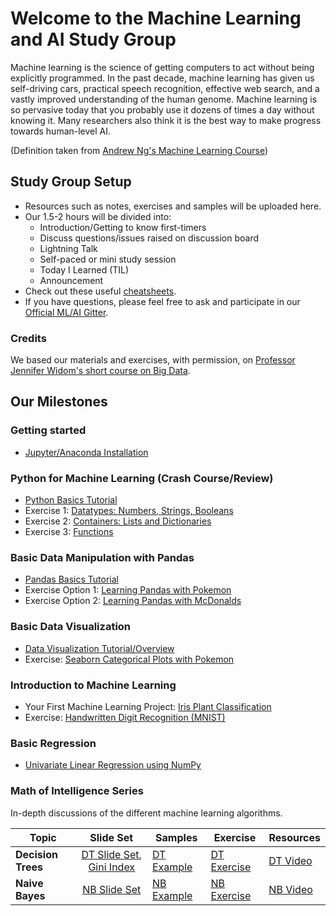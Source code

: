 # Welcome to the Machine Learning and AI Study Group
Machine learning is the science of getting computers to act without being explicitly programmed. In the past decade, machine learning has given us self-driving cars, practical speech recognition, effective web search, and a vastly improved understanding of the human genome. Machine learning is so pervasive today that you probably use it dozens of times a day without knowing it. Many researchers also think it is the best way to make progress towards human-level AI.

(Definition taken from [Andrew Ng's Machine Learning Course](https://www.coursera.org/learn/machine-learning))

## Study Group Setup
* Resources such as notes, exercises and samples will be uploaded here.
* Our 1.5-2 hours will be divided into:
    - Introduction/Getting to know first-timers 
    - Discuss questions/issues raised on discussion board 
    - Lightning Talk 
    - Self-paced or mini study session
    - Today I Learned (TIL)
    - Announcement
* Check out these useful [cheatsheets](https://gitlab.com/wwcodemanila/WWCodeManila-ML.AI/tree/master/cheatsheets).
* If you have questions, please feel free to ask and participate in our [Official ML/AI Gitter](https://gitter.im/WWCodeManila/Machine-Learning-AI). 

### Credits
We based our materials and exercises, with permission, on [Professor Jennifer Widom's short course on Big Data](http://www.professorwidom.org/bigdata/).

## Our Milestones
### Getting started 
- [Jupyter/Anaconda Installation](https://github.com/wwcodemanila/WWCodeManila-ML.AI/blob/master/tutorials/installation_guide.ipynb)

### Python for Machine Learning (Crash Course/Review)
- [Python Basics Tutorial](https://github.com/wwcodemanila/WWCodeManila-ML.AI/blob/master/exercises/python_basics_tutorial.ipynb)
- Exercise 1: [Datatypes: Numbers, Strings, Booleans](https://github.com/wwcodemanila/WWCodeManila-ML.AI/blob/master/exercises/python_basics_part1.ipynb)
- Exercise 2: [Containers: Lists and Dictionaries](https://github.com/wwcodemanila/WWCodeManila-ML.AI/blob/master/exercises/python_basics_part2.ipynb)
- Exercise 3: [Functions](https://github.com/wwcodemanila/WWCodeManila-ML.AI/blob/master/exercises/python_basics_part3.ipynb)

### Basic Data Manipulation with Pandas
- [Pandas Basics Tutorial](https://github.com/wwcodemanila/WWCodeManila-ML.AI/blob/master/exercises/python_pandas_tutorial.ipynb)
- Exercise Option 1: [Learning Pandas with Pokemon](https://github.com/wwcodemanila/WWCodeManila-ML.AI/blob/master/exercises/pokemon_pandas.ipynb)
- Exercise Option 2: [Learning Pandas with McDonalds](https://github.com/wwcodemanila/WWCodeManila-ML.AI/blob/master/exercises/mcdonalds_pandas.ipynb) 

### Basic Data Visualization 
- [Data Visualization Tutorial/Overview](https://github.com/wwcodemanila/WWCodeManila-ML.AI/blob/master/exercises/python_visualization_exercise.ipynb)
- Exercise: [Seaborn Categorical Plots with Pokemon](https://github.com/wwcodemanila/WWCodeManila-ML.AI/blob/master/exercises/category_seaborn.ipynb)

### Introduction to Machine Learning 
- Your First Machine Learning Project: [Iris Plant Classification](https://github.com/wwcodemanila/WWCodeManila-ML.AI/blob/master/tutorials/Intro-to-Machine-Learning.ipynb)
- Exercise: [Handwritten Digit Recognition (MNIST)](https://github.com/wwcodemanila/WWCodeManila-ML.AI/blob/master/exercises/mnist_exercise.ipynb)

### Basic Regression
- [Univariate Linear Regression using NumPy](https://github.com/wwcodemanila/WWCodeManila-ML.AI/blob/master/exercises/python_regression_exercise.ipynb)

### Math of Intelligence Series
In-depth discussions of the different machine learning algorithms.

| Topic         | Slide Set    | Samples |  Exercise  | Resources |
| ------------- |:-------------:| -----| ------| --|
| <b>Decision Trees</b>  | [DT Slide Set](https://github.com/wwcodemanila/WWCodeManila-ML.AI/blob/master/slide%20sets/Slide%20Set%203%20-%20Decision%20Trees.pdf), [Gini Index](https://github.com/wwcodemanila/WWCodeManila-ML.AI/blob/master/slide%20sets/Slide%20Set%203%20-%20Decision%20Trees%20-%20Gini.pdf)| [DT Example](https://github.com/wwcodemanila/WWCodeManila-ML.AI/blob/master/slide%20sets/Example%20-%20Building%20a%20Decision%20Tree.pdf) | [DT Exercise](https://github.com/wwcodemanila/WWCodeManila-ML.AI/blob/master/exercises/decision_trees_exercise.ipynb) | [DT Video](https://www.youtube.com/watch?v=eKD5gxPPeY0&list=PLBv09BD7ez_4temBw7vLA19p3tdQH6FYO) |
| <b>Naive Bayes</b> | [NB Slide Set](https://github.com/wwcodemanila/WWCodeManila-ML.AI/blob/master/slide%20sets/Slide%20Set%205%20-%20Naive%20Bayes.pdf) | [NB Example](https://github.com/wwcodemanila/WWCodeManila-ML.AI/blob/master/slide%20sets/Example%20-%20Naive%20Bayes%20Classifier.pdf) | [NB Exercise](https://github.com/wwcodemanila/WWCodeManila-ML.AI/blob/master/exercises/naive_bayes_exercise.ipynb) | [NB Video](https://www.youtube.com/watch?v=PrkiRVcrxOs&t=405s) |


